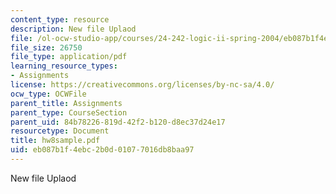 ```yaml
---
content_type: resource
description: New file Uplaod
file: /ol-ocw-studio-app/courses/24-242-logic-ii-spring-2004/eb087b1f4ebc2b0d01077016db8baa97_hw8sample.pdf
file_size: 26750
file_type: application/pdf
learning_resource_types:
- Assignments
license: https://creativecommons.org/licenses/by-nc-sa/4.0/
ocw_type: OCWFile
parent_title: Assignments
parent_type: CourseSection
parent_uid: 84b78226-819d-42f2-b120-d8ec37d24e17
resourcetype: Document
title: hw8sample.pdf
uid: eb087b1f-4ebc-2b0d-0107-7016db8baa97
---
```

New file Uplaod